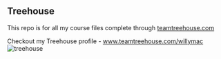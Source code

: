 ## Treehouse

This repo is for all my course files complete through [teamtreehouse.com](https://teamtreehouse.com)

Checkout my Treehouse profile - www.teamtreehouse.com/willymac
![treehouse](https://user-images.githubusercontent.com/53001841/144043248-721fa984-374d-4284-b93c-9c35b1af57a6.jpeg)
